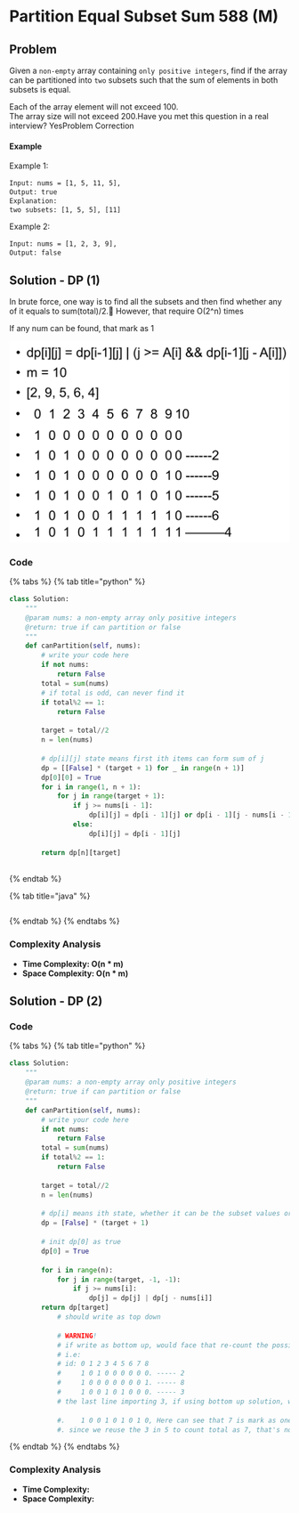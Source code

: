 # Partition Equal Subset Sum 588 \(M\)

## Problem

Given a `non-empty` array containing `only positive integers`, find if the array can be partitioned into `two` subsets such that the sum of elements in both subsets is equal.

Each of the array element will not exceed 100.  
The array size will not exceed 200.Have you met this question in a real interview?  YesProblem Correction

#### Example

Example 1:

```text
Input: nums = [1, 5, 11, 5], 
Output: true
Explanation:
two subsets: [1, 5, 5], [11]
```

Example 2:

```text
Input: nums = [1, 2, 3, 9], 
Output: false
```

## Solution - DP \(1\)

In brute force, one way is to find all the subsets and then find whether any of it equals to sum\(total\)/2. However, that require O\(2^n\) times

If any num can be found, that mark as 1

![](../../../.gitbook/assets/screen-shot-2021-06-03-at-5.59.53-pm.png)

### Code

{% tabs %}
{% tab title="python" %}
```python
class Solution:
    """
    @param nums: a non-empty array only positive integers
    @return: true if can partition or false
    """
    def canPartition(self, nums):
        # write your code here
        if not nums:
            return False
        total = sum(nums)
        # if total is odd, can never find it
        if total%2 == 1:
            return False

        target = total//2
        n = len(nums)

        # dp[i][j] state means first ith items can form sum of j
        dp = [[False] * (target + 1) for _ in range(n + 1)]
        dp[0][0] = True
        for i in range(1, n + 1):
            for j in range(target + 1):
                if j >= nums[i - 1]:
                    dp[i][j] = dp[i - 1][j] or dp[i - 1][j - nums[i - 1]]
                else:
                    dp[i][j] = dp[i - 1][j] 
        
        return dp[n][target]
        
```
{% endtab %}

{% tab title="java" %}
```

```
{% endtab %}
{% endtabs %}

### Complexity Analysis

* **Time Complexity: O\(n \* m\)**
* **Space Complexity: O\(n \* m\)**

## Solution - DP \(2\)

### Code

{% tabs %}
{% tab title="python" %}
```python
class Solution:
    """
    @param nums: a non-empty array only positive integers
    @return: true if can partition or false
    """
    def canPartition(self, nums):
        # write your code here
        if not nums:
            return False
        total = sum(nums)
        if total%2 == 1:
            return False
        
        target = total//2
        n = len(nums)
        
        # dp[i] means ith state, whether it can be the subset values or not
        dp = [False] * (target + 1)
        
        # init dp[0] as true
        dp[0] = True

        for i in range(n):
            for j in range(target, -1, -1):
                if j >= nums[i]:
                    dp[j] = dp[j] | dp[j - nums[i]]
        return dp[target]
            # should write as top down

            # WARNING!
            # if write as bottom up, would face that re-count the possibility
            # i.e: 
            # id: 0 1 2 3 4 5 6 7 8 
            #     1 0 1 0 0 0 0 0 0. ----- 2
            #     1 0 0 0 0 0 0 0 1. ----- 8
            #     1 0 0 1 0 1 0 0 0. ----- 3
            # the last line importing 3, if using bottom up solution, would count as
            
            #.    1 0 0 1 0 1 0 1 0, Here can see that 7 is mark as one
            #. since we reuse the 3 in 5 to count total as 7, that's not allowed
```
{% endtab %}
{% endtabs %}

### Complexity Analysis

* **Time Complexity:**
* **Space Complexity:**

